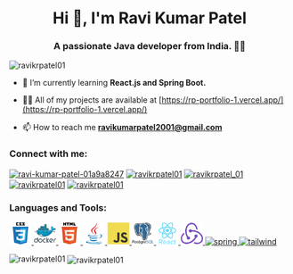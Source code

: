 <h1 align="center">Hi 👋, I'm Ravi Kumar Patel</h1>
<h3 align="center">A passionate Java developer from India. 👨‍💻</h3>

<p align="left"> <img src="https://komarev.com/ghpvc/?username=ravikrpatel01&label=Profile%20views&color=0e75b6&style=flat" alt="ravikrpatel01" /> </p>

- 🌱 I’m currently learning **React.js and Spring Boot.**

- 👨‍💻 All of my projects are available at [https://rp-portfolio-1.vercel.app/](https://rp-portfolio-1.vercel.app/)

- 📫 How to reach me **ravikumarpatel2001@gmail.com**

<h3 align="left">Connect with me:</h3>
<p align="left">
<a href="https://linkedin.com/in/ravi-kumar-patel-01a9a8247" target="blank"><img align="center" src="https://raw.githubusercontent.com/rahuldkjain/github-profile-readme-generator/master/src/images/icons/Social/linked-in-alt.svg" alt="ravi-kumar-patel-01a9a8247" height="30" width="40" /></a>
<a href="https://fb.com/ravikrpatel01" target="blank"><img align="center" src="https://raw.githubusercontent.com/rahuldkjain/github-profile-readme-generator/master/src/images/icons/Social/facebook.svg" alt="ravikrpatel01" height="30" width="40" /></a>
<a href="https://instagram.com/ravikrpatel_01" target="blank"><img align="center" src="https://raw.githubusercontent.com/rahuldkjain/github-profile-readme-generator/master/src/images/icons/Social/instagram.svg" alt="ravikrpatel_01" height="30" width="40" /></a>
<a href="https://www.leetcode.com/ravikrpatel01" target="blank"><img align="center" src="https://raw.githubusercontent.com/rahuldkjain/github-profile-readme-generator/master/src/images/icons/Social/leet-code.svg" alt="ravikrpatel01" height="30" width="40" /></a>
<a href="https://auth.geeksforgeeks.org/user/ravikrpatel01" target="blank"><img align="center" src="https://raw.githubusercontent.com/rahuldkjain/github-profile-readme-generator/master/src/images/icons/Social/geeks-for-geeks.svg" alt="ravikrpatel01" height="30" width="40" /></a>
</p>

<h3 align="left">Languages and Tools:</h3>
<p align="left"> <a href="https://www.w3schools.com/css/" target="_blank" rel="noreferrer"> <img src="https://raw.githubusercontent.com/devicons/devicon/master/icons/css3/css3-original-wordmark.svg" alt="css3" width="40" height="40"/> </a> <a href="https://www.docker.com/" target="_blank" rel="noreferrer"> <img src="https://raw.githubusercontent.com/devicons/devicon/master/icons/docker/docker-original-wordmark.svg" alt="docker" width="40" height="40"/> </a> <a href="https://www.w3.org/html/" target="_blank" rel="noreferrer"> <img src="https://raw.githubusercontent.com/devicons/devicon/master/icons/html5/html5-original-wordmark.svg" alt="html5" width="40" height="40"/> </a> <a href="https://www.java.com" target="_blank" rel="noreferrer"> <img src="https://raw.githubusercontent.com/devicons/devicon/master/icons/java/java-original.svg" alt="java" width="40" height="40"/> </a> <a href="https://developer.mozilla.org/en-US/docs/Web/JavaScript" target="_blank" rel="noreferrer"> <img src="https://raw.githubusercontent.com/devicons/devicon/master/icons/javascript/javascript-original.svg" alt="javascript" width="40" height="40"/> </a> <a href="https://www.postgresql.org" target="_blank" rel="noreferrer"> <img src="https://raw.githubusercontent.com/devicons/devicon/master/icons/postgresql/postgresql-original-wordmark.svg" alt="postgresql" width="40" height="40"/> </a> <a href="https://reactjs.org/" target="_blank" rel="noreferrer"> <img src="https://raw.githubusercontent.com/devicons/devicon/master/icons/react/react-original-wordmark.svg" alt="react" width="40" height="40"/> </a> <a href="https://redux.js.org" target="_blank" rel="noreferrer"> <img src="https://raw.githubusercontent.com/devicons/devicon/master/icons/redux/redux-original.svg" alt="redux" width="40" height="40"/> </a> <a href="https://spring.io/" target="_blank" rel="noreferrer"> <img src="https://www.vectorlogo.zone/logos/springio/springio-icon.svg" alt="spring" width="40" height="40"/> </a> <a href="https://tailwindcss.com/" target="_blank" rel="noreferrer"> <img src="https://www.vectorlogo.zone/logos/tailwindcss/tailwindcss-icon.svg" alt="tailwind" width="40" height="40"/> </a> </p>

<p><img align="left" src="https://github-readme-stats.vercel.app/api/top-langs?username=ravikrpatel01&show_icons=true&locale=en&layout=compact" alt="ravikrpatel01" /></p>

<p>&nbsp;<img align="center" src="https://github-readme-stats.vercel.app/api?username=ravikrpatel01&show_icons=true&locale=en" alt="ravikrpatel01" /></p>
